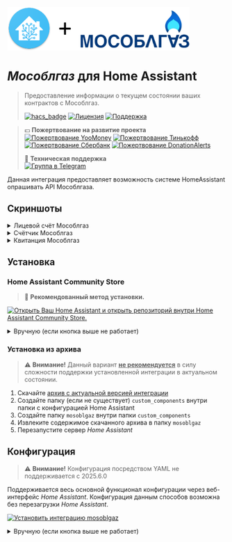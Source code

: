 [<img src="https://raw.githubusercontent.com/alryaz/hass-mosoblgaz/master/images/header.png" height="100">](https://mosoblgaz.ru/)
# _Мособлгаз_ для Home Assistant
> Предоставление информации о текущем состоянии ваших контрактов с Мособлгаз.
>
> [![hacs_badge](https://img.shields.io/badge/HACS-Default-green.svg?style=for-the-badge)](https://github.com/custom-components/hacs)
> [![Лицензия](https://img.shields.io/badge/%D0%9B%D0%B8%D1%86%D0%B5%D0%BD%D0%B7%D0%B8%D1%8F-MIT-yellow.svg?style=for-the-badge)](https://opensource.org/licenses/MIT)
> [![Поддержка](https://img.shields.io/badge/%D0%9F%D0%BE%D0%B4%D0%B4%D0%B5%D1%80%D0%B6%D0%B8%D0%B2%D0%B0%D0%B5%D1%82%D1%81%D1%8F%3F-%D0%B4%D0%B0-green.svg?style=for-the-badge)](https://github.com/alryaz/hass-mosoblgaz/graphs/commit-activity)

> 💵 **Пожертвование на развитие проекта**  
> [![Пожертвование YooMoney](https://img.shields.io/badge/YooMoney-8B3FFD.svg?style=for-the-badge)](https://yoomoney.ru/to/410012369233217)
> [![Пожертвование Тинькофф](https://img.shields.io/badge/Tinkoff-F8D81C.svg?style=for-the-badge)](https://www.tinkoff.ru/cf/3g8f1RTkf5G)
> [![Пожертвование Cбербанк](https://img.shields.io/badge/Сбербанк-green.svg?style=for-the-badge)](https://www.sberbank.com/ru/person/dl/jc?linkname=3pDgknI7FY3z7tJnN)
> [![Пожертвование DonationAlerts](https://img.shields.io/badge/DonationAlerts-fbaf2b.svg?style=for-the-badge)](https://www.donationalerts.com/r/alryaz)
>
> 💬 **Техническая поддержка**  
> [![Группа в Telegram](https://img.shields.io/endpoint?url=https%3A%2F%2Ftg.sumanjay.workers.dev%2Falryaz_ha_addons&style=for-the-badge)](https://telegram.dog/alryaz_ha_addons)

Данная интеграция предоставляет возможность системе HomeAssistant опрашивать API Мособлгаза.

## Скриншоты

<details>
    <summary>Лицевой счёт Мособлгаз</summary>
    <img src="https://raw.githubusercontent.com/alryaz/hass-mosoblgaz/master/images/contract_glance.png" alt="Скриншот: лицевой счёт Мособлгаз">
</details>
<details>
    <summary>Счётчик Мособлгаз</summary>
    <img src="https://raw.githubusercontent.com/alryaz/hass-mosoblgaz/master/images/meter_glance.png" alt="Скриншот: счётчик Мособлгаз">
</details>
<details>
    <summary>Квитанция Мособлгаз</summary>
    <img src="https://raw.githubusercontent.com/alryaz/hass-mosoblgaz/master/images/invoice_glance.png" alt="Скриншот: квитанция Мособлгаз">
</details>

## Установка

### Home Assistant Community Store

> 🎉  **Рекомендованный метод установки.**

[![Открыть Ваш Home Assistant и открыть репозиторий внутри Home Assistant Community Store.](https://my.home-assistant.io/badges/hacs_repository.svg)](https://my.home-assistant.io/redirect/hacs_repository/?owner=alryaz&repository=hass-mosoblgaz&category=integration)

<details>
  <summary>Вручную (если кнопка выше не работает)</summary>
  Для установки и настройки интеграции выполните следующие шаги:
  <ol>
    <li>Установите HACS (<a href="https://hacs.xyz/docs/installation/installation/" target="_blank">инструкция по установке на оф. сайте</a>).</li>
    <li>Добавьте репозиторий в список дополнительных:
      <ol>
        <li>Откройте главную страницу <i>HACS</i>.</li>
        <li>Перейдите в раздел <i>Интеграции (Integrations)</i>.</li>
        <li>Нажмите на три точки в правом верхнем углу (дополнительное меню).</li>
        <li>Выберите <i>Пользовательские репозитории</i>.</li>
        <li>Вставьте в поле ввода: <code>https://github.com/alryaz/hass-mosoblgaz</code></li>
        <li>В выпадающем списке выберите <i>Интеграция (Integration)</i>.</li>
        <li>Нажмите <i>Добавить (Add)</i>.</li>
      </ol>
    </li>
    <li>Найдите <b>Mosoblgaz</b> в поиске по интеграциям.</li>
    <li>Установите последнюю версию компонента, нажав на кнопку <code>Установить</code> (<i>Install</i>).</li>
    <li>Перезапустите сервер <i>Home Assistant</i>.</li>
  </ol>
</details>

### Установка из архива

> ⚠️ **Внимание!** Данный вариант **<ins>не рекомендуется</ins>** в силу
> сложности поддержки установленной интеграции в актуальном состоянии.

1. Скачайте [архив с актуальной версией интеграции](https://github.com/alryaz/hass-mosoblgaz/releases/latest/download/mosoblgaz.zip)
2. Создайте папку (если не существует) `custom_components` внутри папки с конфигурацией Home Assistant
3. Создайте папку `mosoblgaz` внутри папки `custom_components`
4. Извлеките содержимое скачанного архива в папку `mosoblgaz`
5. Перезапустите сервер _Home Assistant_

## Конфигурация

> ⚠️ **Внимание!** Конфигурация посредством YAML не поддерживается с 2025.6.0

Поддерживается весь основной функционал конфигурации через веб-интерфейс _Home
Assistant_. Конфигурация данным способов
возможна без перезагрузки _Home Assistant_.

[![Установить интеграцию mosoblgaz](https://my.home-assistant.io/badges/config_flow_start.svg)](https://my.home-assistant.io/redirect/config_flow_start/?domain=mosoblgaz)

<details>
  <summary>Вручную (если кнопка выше не работает)</summary>
  Для перехода к настройке, выполните следующие действия:
  <ol>
    <li>Перейдите в раздел <i>Настройки</i>&nbsp;&#10230;&nbsp;<i>Интеграции</i> (`/config/integrations`)</li>
    <li>Нажмите на круглую кнопку с плюсом внутри в нижнем правом углу экрана</li>
    <li>Во всплывшем окне, введите в верхнем поле поиска: <b>Mosoblgaz</b>; одним из результатов должен оказаться <b>Mosoblgaz&nbsp;(Мособлгаз)</b> (с соответствующим логотипом <i>Мособлгаза</i>)</li>
    <li>Нажмите на предложенный результат</li>
    <li>Введите имя пользователя и пароль в соответствующие поля</li>
    <li>Нажмите внизу справа на кнопку <i>Подтвердить</i>. В случае обнаружения системой каких-либо ошибок, они будут отображены в окошке</li>
    <li>Обновление займёт не более 5-10 секунд (проверено на Raspberry Pi 4), элементы в конфигурации по-умолчанию должны появиться на главном экране (при использовании конфигурациии Lovelace по-умолчанию)</li>
  </ol>
</details>

<!-- ## Смена пароля настроенной учётной записи

1. Перейдите в раздел <i>Настройки</i>&nbsp;&#10230;&nbsp;<i>Интеграции</i> (`/config/integrations`)
2.  -->